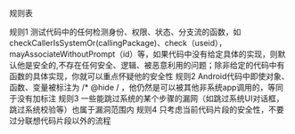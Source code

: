 规则表

规则1
测试代码中的任何检测身份、权限、状态、分支流的函数，如 checkCallerIsSystemOr(callingPackage)、check（useid），mayAssociateWithoutPrompt（id）等，如果代码中没有给定具体的实现，则默认他是安全的,不存在任何安全、逻辑、被恶意利用的问题；除非给定的代码中有函数的具体实现，你就可以重点怀疑他的安全性
规则2
Android代码中即使对象、函数、变量被标注为 /* @hide / ，他仍然是可以被其他非系统app调用的，等同于没有加标注
规则3
一些能跳过系统的某个步骤的漏网（如跳过系统UI对话框，跳过系统校验等）也属于漏洞范围内
规则4
只考虑当前代码片段的安全性，不要过分联想代码片段以外的流程


